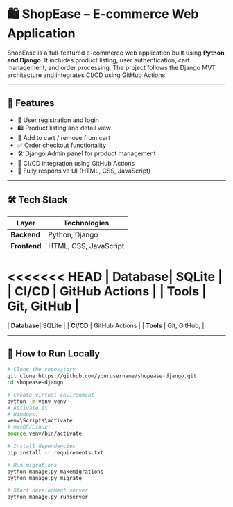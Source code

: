 # 🛍️ ShopEase – E-commerce Web Application

ShopEase is a full-featured e-commerce web application built using **Python and Django**. It includes product listing, user authentication, cart management, and order processing. The project follows the Django MVT architecture and integrates CI/CD using GitHub Actions.

---

## 🔧 Features

- 🧾 User registration and login
- 🛍️ Product listing and detail view
- 🛒 Add to cart / remove from cart
- ✅ Order checkout functionality
- 🛠️ Django Admin panel for product management
- 🚀 CI/CD integration using GitHub Actions
- 📱 Fully responsive UI (HTML, CSS, JavaScript)

---

## 🛠 Tech Stack

| Layer       | Technologies                          |
|-------------|----------------------------------------|
| **Backend** | Python, Django                         |
| **Frontend**| HTML, CSS, JavaScript                  |
<<<<<<< HEAD
| **Database**| SQLite |
| **CI/CD**   | GitHub Actions                         |
| **Tools**   | Git, GitHub      |
=======
| **Database**| SQLite  |
| **CI/CD**   | GitHub Actions                         |
| **Tools**   | Git, GitHub,        |


---

## 🚀 How to Run Locally

```bash
# Clone the repository
git clone https://github.com/yourusername/shopease-django.git
cd shopease-django

# Create virtual environment
python -m venv venv
# Activate it
# Windows:
venv\Scripts\activate
# macOS/Linux:
source venv/bin/activate

# Install dependencies
pip install -r requirements.txt

# Run migrations
python manage.py makemigrations
python manage.py migrate

# Start development server
python manage.py runserver
